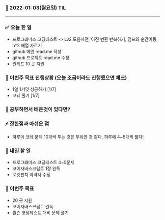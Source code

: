 ### 📆 2022-01-03(월요일) TIL

---

### ✅ 오늘 한 일

- 프로그래머스 코딩테스트 -> Lv2 모음사전, 이진 변환 반복하기, 점프와 순간이동, n^2 배열 자르기
- github 메인 read.me 작성
- github 프로젝트 read.me 수정
- 원티드 10 곳 지원

### 🐎 이번주 목표 진행상황 (오늘 조금이라도 진행했으면 체크)

- 1일 1커밋 성공하기 [1/7]
- 코테 풀기 [1/7]

### 🤔 공부하면서 배운것이 있다면?

### ⚡ 잘한점과 아쉬운 점

- 하루에 코테 문제 10개씩 푸는 것은 무리인 것 같다. 하루에 4~5개씩 풀자!

### 🚀 내일 할 일

- 프로그래머스 코딩테스트 4~5문제
- 코어자바스크립트 1장 완독
- 로켓펀치 이력서 수정

### 🎯 이번주 목표

- 20 곳 지원
- 코어자바스크립트 완독
- 퀄슨 코딩테스트 대비 문제 풀기
